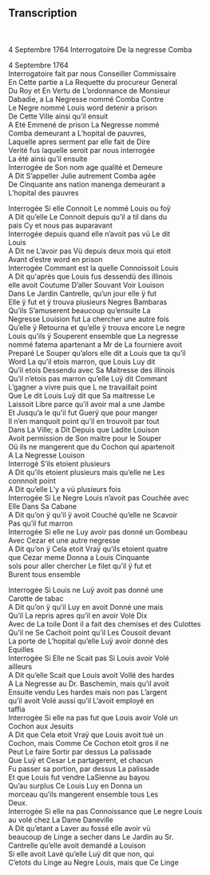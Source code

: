 ## Transcription
<br>
<br>
4 Septembre 1764  
Interrogatoire  
De la negresse  
Comba  

4 Septembre 1764  
Interrogatoire fait par nous Conseiller Commissaire  
En Cette partie a La Requette du procureur General  
Du Roy et En Vertu de L’ordonnance de Monsieur  
Dabadie, a La Negresse nommé Comba Contre  
Le Negre nommé Louis word detenir a prison  
De Cette Ville ainsi qu’il ensuit  
A Eté Emmené de prison La Negresse nommé  
Comba demeurant a L’hopital de pauvres,  
Laquelle apres serment par elle fait de Dire  
Verité fus laquelle seroit par nous interrogée  
La été ainsi qu’il ensuite  
Interrogée de Son nom age qualité et Demeure  
A Dit S’appeller Julie autrement Comba agée  
De Cinquante ans nation manenga demeurant a  
L’hopital des pauvres 

Interrogée Si elle Connoit Le nommé Louis ou foÿ  
A Dit qu’elle Le Connoit depuis qu’il a til dans du  
pais Cy et nous pas auparavant  
Interrogée depuis quand elle n’avoit pas vü Le dit  
Louis  
A Dit ne L’avoir pas Vü depuis deux mois qui etoit  
Avant d’estre word en prison  
Interrogée Commant est la quelle Connoissoit Louis  
A Dit qu'après que Louis fus dessendü des illinois  
elle avoit Coutume D’aller Souvant Voir Louison  
Dans Le Jardin Cantrelle, qu’un jour elle ÿ fut  
Elle ÿ fut et ÿ trouva plusieurs Negres Bambaras  
Qu’ils S’amuserent beaucoup qu’ensuite La  
Negresse Louision fut La chercher une autre fois  
Qu’elle ÿ Retourna et qu’elle ÿ trouva encore Le negre  
Louis qu’ils ÿ Souperent ensemble que La negresse  
nommé fatema apartenant a Mr de La fourniere avoit  
Preparé Le Souper qu’alors elle dit a Louis que ta qu’il  
Word La qu’il etois marron, que Louis Luy dit  
Qu’il etois Dessendu avec Sa Maitresse des illinois  
Qu’il n’etois pas marron qu’elle Luÿ dit Commant  
L’gagner a vivre puis que L ne travaillait point  
Que Le dit Louis Luÿ dit que Sa maitresse Le  
Laissoit Libre parce qu’il avoir mal a une Jambe  
Et Jusqu’a le qu’il fut Guerÿ que pour manger  
Il n’en manquoit point qu’il en trouvoit par tout  
Dans La Ville; a Dit Depuis que Ladite Louison  
Avoit permission de Son maitre pour le Souper  
Oü ils ne mangerent que du Cochon qui apartenoit  
A La Negresse Louison  
Interrogé S’ils etoient plusieurs  
A Dit qu’ils etoient plusieurs mais qu’elle ne Les  
connnoit point  
A Dit qu’elle L’y a vü plusieurs fois  
Interrogée Si Le Negre Louis n’avoit pas Couchée avec  
Elle Dans Sa Cabane  
A Dit qu’on ÿ qu’il ÿ avoit Couché qu’elle ne Scavoir  
Pas qu’il fut marron  
Interrogée Si elle ne Luy avoir pas donné un Gombeau  
Avec Cezar et une autre negresse  
A Dit qu’on ÿ Cela etoit Vraÿ qu’ils etoient quatre  
que Cezar meme Donna a Louis Cinquante  
sols pour aller chercher Le filet qu’il ÿ fut et  
Burent tous ensemble  

Interrogée Si Louis ne Luÿ avoit pas donné une  
Carotte de tabac  
A Dit qu’on ÿ qu’il Luy en avoit Donné une mais  
Qu’il La repris apres qu’il en avoir Volé Dix  
Avec de La toile Dont il a fait des chemises et des Culottes  
Qu’il ne Se Cachoit point qu’il Les Cousoit devant  
La porte de L’hopital qu’elle Luÿ avoir donné des  
Equilles  
Interrogée Si Elle ne Scait pas Si Louis avoir Volé  
ailleurs  
A Dit qu’elle Scait que Louis avoit Vollé des hardes  
A La Negresse au Dr. Baschemin, mais qu’il avoit  
Ensuite vendu Les hardes mais non pas L’argent  
qu’il avoit Volé aussi qu’il L’avoit employé en  
taffia  
Interrogée Si elle na pas fut que Louis avoir Volé un  
Cochon aux Jesuits  
A Dit que Cela etoit Vraÿ que Louis avoit tué un  
Cochon, mais Comme Ce Cochon etoit gros il ne  
Peut Le faire Sortir par dessus La palissade  
Que Luÿ et Cesar Le partagerent, et chacun  
Fu passer sa portion, par dessus La palissade  
Et que Louis fut vendre LaSienne au bayou  
Qu’au surplus Ce Louis Luy en Donna un  
morceau qu’ils mangerent ensemble tous Les  
Deux.  
Interrogée Si elle na pas Connoissance que Le negre Louis  
au volé chez La Dame Daneville  
A Dit qu’etant a Laver au fossé elle avoir vü  
beaucoup de Linge a secher dans Le Jardin au Sr.  
Cantrelle qu’elle avoit demandé a Louison  
Si elle avoit Lavé qu’elle Luÿ dit que non, qui  
C’etots du Linge au Negre Louis, mais que Ce Linge
